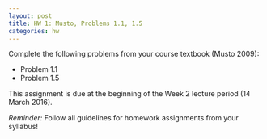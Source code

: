 ```yaml
---
layout: post
title: HW 1: Musto, Problems 1.1, 1.5
categories: hw
---
```


Complete the following problems from your course textbook (Musto 2009):

- Problem 1.1
- Problem 1.5

This assignment is due at the beginning of the Week 2 lecture period (14 March 2016).

*Reminder:* Follow all guidelines for homework assignments from your syllabus!
